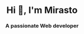 
<h1 align="center" > Hi 👋, I'm Mirasto</h1>
<h3 align="center" >A passionate Web developer</h3>
        

     

